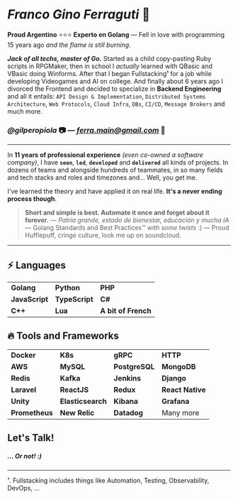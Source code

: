 # _Franco Gino Ferraguti_ 🔰

**Proud Argentino** ⭐️⭐️⭐️ **Experto en Golang** — Fell in love with programming 15 years ago *and the flame is still burning*. 

***Jack of all techs, master of Go.*** Started as a child copy-pasting Ruby scripts in RPGMaker, then in school I _actually_ learned with QBasic and VBasic doing Winforms. After that I began Fullstacking¹ for a job while developing Videogames and AI on college. And finally about 6 years ago I divorced the Frontend and decided to specialize in **Backend Engineering** and all it entails: `API Design & Implementation`, `Distributed Systems Architecture`, `Web Protocols`, `Cloud Infra`, `DBs`, `CI/CD`, `Message Brokers` and much more. 

### *@gilperopiola* 📷 — *ferra.main@gmail.com* 📨

---

In **11 years of professional experience** *(even co-owned a software company)*, I have **`seen`**, **`led`**, **`developed`** and **`delivered`** all kinds of projects. In dozens of teams and alongside hundreds of teammates, in so many fields and tech stacks and roles and timezones and... Well, you get me.

I've learned the theory and have applied it on real life. **It's a never ending process though**.

> **Short and simple is best. Automate it once and forget about it forever.** — *Patria grande, estado de bienestar, educación y mucha IA* — Golang Standards and Best Practices™️ _with some twists_ :) — Proud Hufflepuff, cringe culture, look me up on soundcloud.

---

## ⚡ **Languages**

|                       |               |                     |
|-----------------------|---------------|---------------------|
| **Golang**            | **Python**    | **PHP**             |
| **JavaScript**        | **TypeScript**| **C#**              |
| **C++**               | **Lua**       | **A bit of French** |

## 🔥 **Tools and Frameworks**

|                       |                    |                 |                   |
|-----------------------|--------------------|-----------------|-------------------|
| **Docker**            | **K8s**            | **gRPC**        | **HTTP**          |
| **AWS**               | **MySQL**          | **PostgreSQL**  | **MongoDB**       |
| **Redis**             | **Kafka**          | **Jenkins**     | **Django**        |
| **Laravel**           | **ReactJS**        | **Redux**       | **React Native**  |
| **Unity**             | **Elasticsearch**  | **Kibana**      | **Grafana**       |
| **Prometheus**        | **New Relic**      | **Datadog**     | Many more         |

## Let's Talk! 

##### **... Or not!** :)

---

¹. Fullstacking includes things like Automation, Testing, Observability, DevOps, ...
